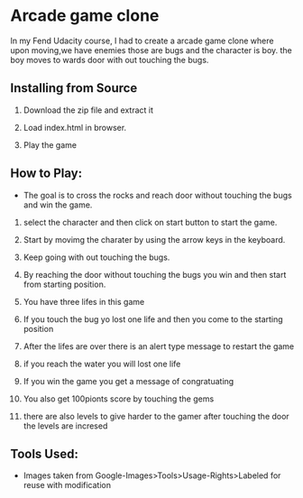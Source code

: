 # Arcade game clone

In my Fend Udacity course, I had to create a arcade game clone where upon moving,we have enemies those are bugs and the character is boy. the boy moves to wards door with out touching the bugs.

## Installing from Source
1. Download the zip file and extract it

2. Load index.html in browser.

3. Play the game

## How to Play:

* The goal is to cross the rocks and reach door without touching the bugs and win the game.

1. select the character and then click on start button to start the game.

2. Start by movimg the charater  by using the arrow keys in the keyboard.

3. Keep going with out touching the bugs.

4. By reaching the door without touching the bugs you win and then start from starting position.

5. You have three lifes in this game 

6. If you touch the bug yo lost one life and then you come to the starting position

7. After the lifes are over there is an alert type message to restart the game 

8. if you reach the water you will lost one life 

9. If you win the game you get a message of congratuating

10. You also get 100pionts score by touching the gems

11. there are also levels to give harder to the gamer after touching the door the levels are incresed

## Tools Used: 

* Images taken from Google-Images>Tools>Usage-Rights>Labeled for reuse with modification


